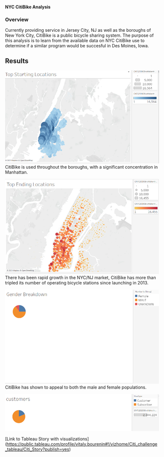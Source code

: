 #### NYC CitiBike Analysis

### Overview
Currently providing service in Jersey City, NJ as well as the boroughs of New York City, CitiBike is a public bicycle sharing system. The purpose of this analysis is to learn from the available data on NYC CitiBike use to determine if a similar program would be succesful in Des Moines, Iowa. 

## Results 
![starting](starting.PNG)
CitiBike is used throughout the boroughs, with a significant concentration in Manhattan. 

![ending](ending.PNG)
There has been rapid growth in the NYC/NJ market, CitiBike has more than tripled its number of operating bicycle stations since launching in 2013. 


![gender](gender.PNG)
CitiBike has shown to appeal to both the male and female populations. 


![Customers](customers.PNG)


[Link to Tableau Story with visualizations] (https://public.tableau.com/profile/vitaly.bourenin#!/vizhome/Citi_challenge_tableau/Citi_Story?publish=yes)
